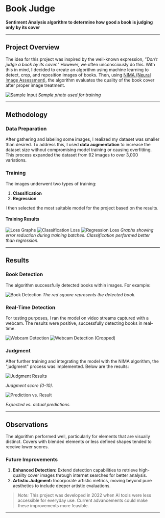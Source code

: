 # Book Judge

**Sentiment Analysis algorithm to determine how good a book is judging only by its cover**

---

## Project Overview

The idea for this project was inspired by the well-known expression, *"Don't judge a book by its cover."* However, we often unconsciously do this. With this in mind, I decided to create an algorithm using machine learning to detect, crop, and reposition images of books. Then, using [NIMA (Neural Image Assessment)](https://arxiv.org/abs/1709.05424), the algorithm evaluates the quality of the book cover after proper image treatment.

![Sample Input](book-judge_project/preoutput.png)
*Sample photo used for training*

---

## Methodology

### Data Preparation

After gathering and labeling some images, I realized my dataset was smaller than desired. To address this, I used **data augmentation** to increase the dataset size without compromising model training or causing overfitting. This process expanded the dataset from 92 images to over 3,000 variations.

### Training

The images underwent two types of training:
1. **Classification**
2. **Regression**

I then selected the most suitable model for the project based on the results.

#### Training Results

![Loss Graphs](book-judge_project/proj1-1.png)
![Classification Loss](book-judge_project/proj1-2.png)
![Regression Loss](book-judge_project/proj1-3.png)
*Graphs showing error reduction during training batches. Classification performed better than regression.*

---

## Results

### Book Detection

The algorithm successfully detected books within images. For example:

![Book Detection](book-judge_project/output.png)
*The red square represents the detected book.*

### Real-Time Detection

For testing purposes, I ran the model on video streams captured with a webcam. The results were positive, successfully detecting books in real-time.

![Webcam Detection](book-judge_project/detection.png)
![Webcam Detection (Cropped)](book-judge_project/detection-cut.png)

### Judgment

After further training and integrating the model with the NIMA algorithm, the "judgment" process was implemented. Below are the results:

![Judgment Results](book-judge_project/result.png)

*Judgment score (0-10).*

![Prediction vs. Result](book-judge_project/predictedxresult.png)

*Expected vs. actual predictions.*

---

## Observations

The algorithm performed well, particularly for elements that are visually distinct. Covers with blended elements or less defined shapes tended to receive lower scores.

### Future Improvements

1. **Enhanced Detection:** Extend detection capabilities to retrieve high-quality cover images through internet searches for better analysis.
2. **Artistic Judgment:** Incorporate artistic metrics, moving beyond pure aesthetics to include deeper artistic evaluations.

> *Note:* This project was developed in 2022 when AI tools were less accessible for everyday use. Current advancements could make these improvements more feasible.

---

